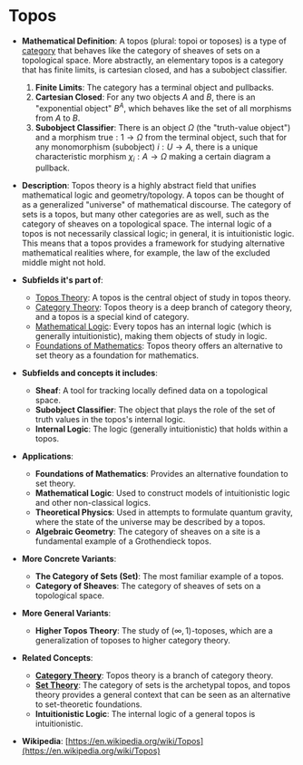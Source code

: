 # Topos

- **Mathematical Definition**: A topos (plural: topoi or toposes) is a type of [category](../category_theory/category.md) that behaves like the category of sheaves of sets on a topological space. More abstractly, an elementary topos is a category that has finite limits, is cartesian closed, and has a subobject classifier.
    1.  **Finite Limits**: The category has a terminal object and pullbacks.
    2.  **Cartesian Closed**: For any two objects $A$ and $B$, there is an "exponential object" $B^A$, which behaves like the set of all morphisms from $A$ to $B$.
    3.  **Subobject Classifier**: There is an object $\Omega$ (the "truth-value object") and a morphism $\text{true}: 1 \to \Omega$ from the terminal object, such that for any monomorphism (subobject) $i: U \to A$, there is a unique characteristic morphism $\chi_i: A \to \Omega$ making a certain diagram a pullback.

- **Description**: Topos theory is a highly abstract field that unifies mathematical logic and geometry/topology. A topos can be thought of as a generalized "universe" of mathematical discourse. The category of sets is a topos, but many other categories are as well, such as the category of sheaves on a topological space. The internal logic of a topos is not necessarily classical logic; in general, it is intuitionistic logic. This means that a topos provides a framework for studying alternative mathematical realities where, for example, the law of the excluded middle might not hold.

- **Subfields it's part of**:
    - [Topos Theory](https://en.wikipedia.org/wiki/Topos_theory): A topos is the central object of study in topos theory.
    - [Category Theory](https://en.wikipedia.org/wiki/Category_theory): Topos theory is a deep branch of category theory, and a topos is a special kind of category.
    - [Mathematical Logic](https://en.wikipedia.org/wiki/Mathematical_logic): Every topos has an internal logic (which is generally intuitionistic), making them objects of study in logic.
    - [Foundations of Mathematics](https://en.wikipedia.org/wiki/Foundations_of_mathematics): Topos theory offers an alternative to set theory as a foundation for mathematics.

- **Subfields and concepts it includes**:
    - **Sheaf**: A tool for tracking locally defined data on a topological space.
    - **Subobject Classifier**: The object that plays the role of the set of truth values in the topos's internal logic.
    - **Internal Logic**: The logic (generally intuitionistic) that holds within a topos.

- **Applications**:
    - **Foundations of Mathematics**: Provides an alternative foundation to set theory.
    - **Mathematical Logic**: Used to construct models of intuitionistic logic and other non-classical logics.
    - **Theoretical Physics**: Used in attempts to formulate quantum gravity, where the state of the universe may be described by a topos.
    - **Algebraic Geometry**: The category of sheaves on a site is a fundamental example of a Grothendieck topos.

- **More Concrete Variants**:
    - **The Category of Sets (Set)**: The most familiar example of a topos.
    - **Category of Sheaves**: The category of sheaves of sets on a topological space.

- **More General Variants**:
    - **Higher Topos Theory**: The study of $(\infty, 1)$-toposes, which are a generalization of toposes to higher category theory.

- **Related Concepts**:
    - **[Category Theory](../category_theory/category.md)**: Topos theory is a branch of category theory.
    - **[Set Theory](../set_theory/set.md)**: The category of sets is the archetypal topos, and topos theory provides a general context that can be seen as an alternative to set-theoretic foundations.
    - **Intuitionistic Logic**: The internal logic of a general topos is intuitionistic.

- **Wikipedia**: [https://en.wikipedia.org/wiki/Topos](https://en.wikipedia.org/wiki/Topos)
